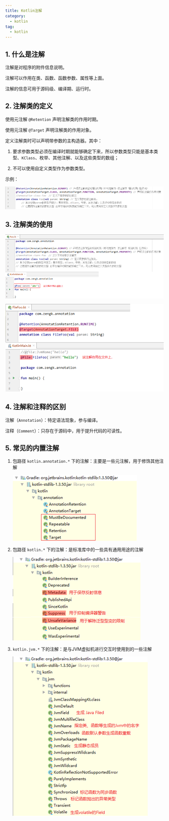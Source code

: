 ```yaml
---
title: Kotlin注解
category: 
  - kotlin
tag:
  - kotlin
---
```


## 1. 什么是注解

注解是对程序的附件信息说明。

注解可以作用在类、函数、函数参数、属性等上面。

注解的信息可用于源码级、编译期、运行时。

## 2. 注解类的定义

使用元注解 `@Retention` 声明注解类的作用时期。

使用元注解 `@Target` 声明注解类的作用对象。

定义注解类时可以声明带参数的主构造器。其中：

1. 要求参数类型必须在编译时期就能够确定下来，所以参数类型只能是基本类型、`KClass`、枚举、其他注解、以及这些类型的数组；

2. 不可以使用自定义类型作为参数类型。

示例：

![](./images/9-annotation/01.png)

## 3. 注解类的使用

![](./images/9-annotation/02.png)

![](./images/9-annotation/03.png)

## 4. 注解和注释的区别

注解（`Annotation`）：特定语法现象，参与编译。

注释（`Comment`）：只存在于源码中，用于提升代码的可读性。

## 5. 常见的内置注解

1. 包路径 `kotlin.annotation.*` 下的注解：主要是一些元注解，用于修饰其他注解

    ![](./images/9-annotation/04.png)

2. 包路径 `kotlin.*` 下的注解：是标准库中的一些具有通用用途的注解

    ![](./images/9-annotation/05.png)

3. `kotlin.jvm.*` 下的注解：是与JVM虚拟机进行交互时使用到的一些注解

    ![](./images/9-annotation/06.png)